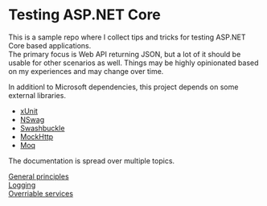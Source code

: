 # Testing ASP.NET Core

This is a sample repo where I collect tips and tricks for testing ASP.NET Core based applications.  
The primary focus is Web API returning JSON, but a lot of it should be usable for other scenarios as well. 
Things may be highly opinionated based on my experiences and may change over time. 

In additionl to Microsoft dependencies, this project depends on some external libraries. 

- [xUnit](https://xunit.net)
- [NSwag](https://github.com/RicoSuter/NSwag)
- [Swashbuckle](https://github.com/domaindrivendev/Swashbuckle.AspNetCore)
- [MockHttp](https://github.com/richardszalay/mockhttp)
- [Moq](https://github.com/moq)

The documentation is spread over multiple topics. 

[General principles](docs/Principles.md)  
[Logging](docs/Logging.md)  
[Overriable services](docs/OverridableService.md)  

